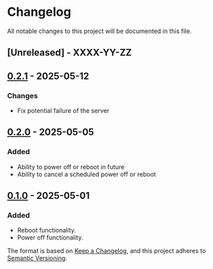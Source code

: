 # Changelog

All notable changes to this project will be documented in this file.

## [Unreleased] - XXXX-YY-ZZ

## [0.2.1] - 2025-05-12

### Changes

- Fix potential failure of the server

## [0.2.0] - 2025-05-05

### Added

- Ability to power off or reboot in future
- Ability to cancel a scheduled power off or reboot

## [0.1.0] - 2025-05-01

### Added

- Reboot functionality.
- Power off functionality.

The format is based on [Keep a Changelog](https://keepachangelog.com/en/1.1.0/),
and this project adheres to [Semantic Versioning](https://semver.org/spec/v2.0.0.html).

[0.2.1]: https://github.com/omid/powe_rs/compare/v0.2.0...v0.2.1
[0.2.0]: https://github.com/omid/powe_rs/compare/v0.1.0...v0.2.0
[0.1.0]: <https://github.com/omid/powe_rs/releases/tag/v0.1.0>
